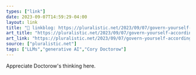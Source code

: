 ```yaml
---
types: ["link"]
date: 2023-09-07T14:59:29-04:00
layout: link
title: "🔗 linkblog: https://pluralistic.net/2023/09/07/govern-yourself-accordingly/'"
art_title: "https://pluralistic.net/2023/09/07/govern-yourself-accordingly/"
art_link: "https://pluralistic.net/2023/09/07/govern-yourself-accordingly/"
source: ["pluralistic.net"]
tags: ["LLMs","generative AI","Cory Doctorow"]
---
```

Appreciate Doctorow's thinking here.  
 
